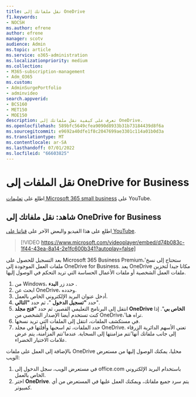 ```yaml
---
title: نقل ملفاتك إلى OneDrive
f1.keywords:
- NOCSH
ms.author: efrene
author: efrene
manager: scotv
audience: Admin
ms.topic: article
ms.service: o365-administration
ms.localizationpriority: medium
ms.collection:
- M365-subscription-management
- Adm_O365
ms.custom:
- AdminSurgePortfolio
- adminvideo
search.appverid:
- BCS160
- MET150
- MOE150
description: تعرف على كيفية نقل ملفاتك إلى OneDrive.
ms.openlocfilehash: 589bfc5649cfea9090d8933b31b73184439d8f6a
ms.sourcegitcommit: e9692a40dfe1f8c2047699ae3301c114a01b0d3a
ms.translationtype: MT
ms.contentlocale: ar-SA
ms.lasthandoff: 07/01/2022
ms.locfileid: "66603825"
---
```

# <a name="move-files-to-onedrive-for-business"></a>نقل الملفات إلى OneDrive for Business

اطلع على [تعليمات Microsoft 365 small business](https://go.microsoft.com/fwlink/?linkid=2197659) على YouTube.

## <a name="watch-move-your-files-to-onedrive-for-business"></a>شاهد: نقل ملفاتك إلى OneDrive for Business

اطلع على هذا الفيديو والبعض الآخر على [قناتنا على YouTube](https://go.microsoft.com/fwlink/?linkid=2198202).

> [!VIDEO https://www.microsoft.com/videoplayer/embed/d74b083c-1f44-43ea-8a14-2e1fc600b341?autoplay=false]

بعد التسجيل للحصول على Microsoft 365 Business Premium،&#39;ستحتاج إلى نسخ ملفات العمل الموجودة إلى OneDrive for Business. يعد OneDrive مكانا جيدا لتخزين ملفات العمل الشخصية أو ملفات الأعمال الحساسة التي تريد التحكم في الوصول إليها.

1. من Windows، حدد زر  **البدء** .
2. ابحث عن OneDrive، وحدده.
3. أدخل عنوان البريد الإلكتروني الخاص بالعمل.
4. حدد  **"تسجيل الدخول** "، ثم حدد  **"التالي**".
5. انتقل إلى البرنامج التعليمي القصير، ثم حدد  **"فتح مجلد OneDrive الخاص بي**". إذا كنت تستخدم أيضا الإصدار الشخصي من OneDrive،&#39;تراه هنا.
6. في مستكشف الملفات، انتقل إلى الملفات التي تريد نسخها.
7. حدد الملفات، ثم اسحبها وأفلتها في مجلد OneDrive. تعني الأسهم الدائرية الزرقاء إلى جانب ملفاتك أنها&#39;تتم مزامنتها إلى السحابة. عندما&#39;تتم المزامنة، يتم عرض علامات الاختيار الخضراء.

بالإضافة إلى العمل على ملفات OneDrive محليا، يمكنك الوصول إليها من مستعرض الويب:

1. في مستعرض الويب، سجل الدخول إلى office.com باستخدام البريد الإلكتروني الخاص بالعمل.
2. اختر  **OneDrive**. يتم سرد جميع ملفاتك، ويمكنك العمل عليها في المستعرض من أي كمبيوتر.
